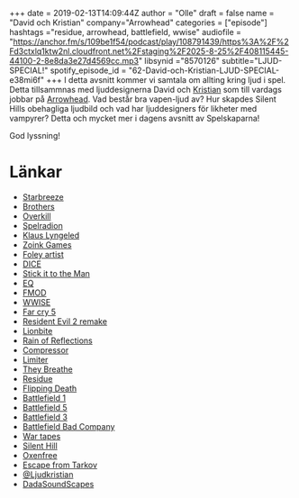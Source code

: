 +++
date = 2019-02-13T14:09:44Z
author = "Olle"
draft = false
name = "David och Kristian"
company="Arrowhead"
categories = ["episode"]
hashtags ="residue, arrowhead, battlefield, wwise"
audiofile = "https://anchor.fm/s/109be1f54/podcast/play/108791439/https%3A%2F%2Fd3ctxlq1ktw2nl.cloudfront.net%2Fstaging%2F2025-8-25%2F408115445-44100-2-8e8da3e27d4569cc.mp3"
libsynid ="8570126"
subtitle="LJUD-SPECIAL!"
spotify_episode_id = "62-David-och-Kristian-LJUD-SPECIAL-e38mi6f"
+++ 
I detta avsnitt kommer vi samtala om allting kring ljud i spel. Detta tillsammnas med ljuddesignerna David och [Kristian](https://twitter.com/ljudkristian) som till vardags jobbar på [Arrowhead](http://arrowheadgamestudios.com/). Vad består bra vapen-ljud av? Hur skapdes Silent Hills obehagliga ljudbild och vad har ljuddesigners för likheter med vampyrer? Detta och mycket mer i dagens avsnitt av Spelskaparna! 

God lyssning!
# Länkar
* [Starbreeze ](https://www.starbreeze.com/)
* [Brothers](https://www.youtube.com/watch?v=DHohBVfhGDU)
* [Overkill](http://www.overkillsoftware.com/)
* [Spelradion](https://drive.google.com/drive/folders/1qtGaTIPvfztQuOWTJgqJ7pTyN9hlMwOB)
* [Klaus Lyngeled](http://spelskaparna.com/episode/1/)
* [Zoink Games](http://www.zoinkgames.com/)
* [Foley artist](https://en.wikipedia.org/wiki/Foley_(filmmaking))
* [DICE](http://www.dice.se/)
* [Stick it to the Man](https://www.youtube.com/watch?v=EWO6-bYA_To)
* [EQ](https://en.wikipedia.org/wiki/EQ)
* [FMOD](https://www.fmod.com/)
* [WWISE](https://www.audiokinetic.com/products/wwise/)
* [Far cry 5](https://www.youtube.com/watch?v=7KRnOXQswrk)
* [Resident Evil 2 remake](https://www.youtube.com/watch?v=sVB_XudMgoA)
* [Lionbite](http://lionbite.se/)
* [Rain of Reflections](http://rainofreflections.com/)
* [Compressor](https://en.wikipedia.org/wiki/Dynamic_range_compression)
* [Limiter](https://en.wikipedia.org/wiki/Dynamic_range_compression#Limiting)
* [They Breathe](https://www.youtube.com/watch?v=acLsBJ5vm18)
* [Residue](https://www.youtube.com/watch?v=87vGligCsrY)
* [Flipping Death](https://www.youtube.com/watch?v=Pnn8C0KkIK8)
* [Battlefield 1](https://www.youtube.com/watch?v=4pY3hlQEOc0)
* [Battlefield 5](https://www.youtube.com/watch?v=fb1MR85XFOc)
* [Battlefield 3](https://www.youtube.com/watch?v=UIUJh2mA8vg)
* [Battlefield Bad Company](https://www.youtube.com/watch?v=_Ph3EVOR47U)
* [War tapes](https://www.youtube.com/watch?v=HyMGXOmQKJA&t=37s)
* [Silent Hill](https://www.youtube.com/watch?v=fwan7k3nOzg)
* [Oxenfree](https://www.youtube.com/watch?v=NAhrOoNR4ng&t=26s)
* [Escape from Tarkov](https://www.youtube.com/watch?v=8R5t3a2jT4A)
* [@Ljudkristian](https://twitter.com/ljudkristian)
* [DadaSoundScapes](https://www.youtube.com/channel/UCj3460Ylt4JEcEiW6PxCH9Q)


